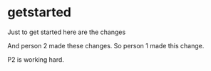 # getstarted
Just to get started
here are the changes


And person 2 made these changes.
So person 1 made this change.


P2 is working hard.